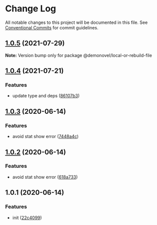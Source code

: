 # Change Log

All notable changes to this project will be documented in this file.
See [Conventional Commits](https://conventionalcommits.org) for commit guidelines.

## [1.0.5](https://github.com/bluelovers/ws-demonovel/compare/@demonovel/local-or-rebuild-file@1.0.4...@demonovel/local-or-rebuild-file@1.0.5) (2021-07-29)

**Note:** Version bump only for package @demonovel/local-or-rebuild-file





## [1.0.4](https://github.com/bluelovers/ws-demonovel/compare/@demonovel/local-or-rebuild-file@1.0.3...@demonovel/local-or-rebuild-file@1.0.4) (2021-07-21)


### Features

* update type and deps ([86107b3](https://github.com/bluelovers/ws-demonovel/commit/86107b3668f96d923d663f29302d3af92c56f6ec))





## [1.0.3](https://github.com/bluelovers/ws-demonovel/compare/@demonovel/local-or-rebuild-file@1.0.2...@demonovel/local-or-rebuild-file@1.0.3) (2020-06-14)


### Features

* avoid stat show error ([7448a4c](https://github.com/bluelovers/ws-demonovel/commit/7448a4c3cc053baa7e01cbfa669cf74a384bb7db))





## [1.0.2](https://github.com/bluelovers/ws-demonovel/compare/@demonovel/local-or-rebuild-file@1.0.1...@demonovel/local-or-rebuild-file@1.0.2) (2020-06-14)


### Features

* avoid stat show error ([618a733](https://github.com/bluelovers/ws-demonovel/commit/618a733c38316ad42c7b10a0ac1a3e46bb98dd80))





## 1.0.1 (2020-06-14)


### Features

* init ([22c4099](https://github.com/bluelovers/ws-demonovel/commit/22c4099fd940e45c0aca6877f573976b350dfbfe))
